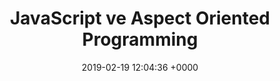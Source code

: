 ---
layout: post
title:  "JavaScript ve Aspect Oriented Programming"
date:   2019-02-19 12:04:36 +0000
redirect-from: https://medium.com/@hakanyucel/javascript-ve-aspect-oriented-programming-a4fdecc7c91b
---